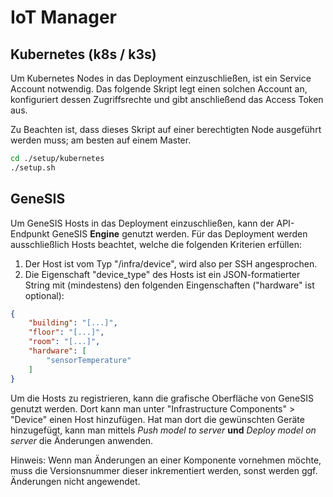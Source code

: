 # IoT Manager

## Kubernetes (k8s / k3s)
Um Kubernetes Nodes in das Deployment einzuschließen, ist ein Service Account notwendig.
Das folgende Skript legt einen solchen Account an, konfiguriert dessen Zugriffsrechte und gibt anschließend das Access Token aus.

Zu Beachten ist, dass dieses Skript auf einer berechtigten Node ausgeführt werden muss; am besten auf einem Master.

```bash
cd ./setup/kubernetes
./setup.sh
```

## GeneSIS
Um GeneSIS Hosts in das Deployment einzuschließen, kann der API-Endpunkt GeneSIS <b>Engine</b> genutzt werden.
Für das Deployment werden ausschließlich Hosts beachtet, welche die folgenden Kriterien erfüllen:
1. Der Host ist vom Typ "/infra/device", wird also per SSH angesprochen.
2. Die Eigenschaft "device_type" des Hosts ist ein JSON-formatierter String mit (mindestens) den folgenden Eingenschaften ("hardware" ist optional):
```JSON
{
    "building": "[...]",
    "floor": "[...]",
    "room": "[...]",
    "hardware": [
        "sensorTemperature"
    ]
}
```

Um die Hosts zu registrieren, kann die grafische Oberfläche von GeneSIS genutzt werden.
Dort kann man unter "Infrastructure Components" > "Device" einen Host hinzufügen.
Hat man dort die gewünschten Geräte hinzugefügt, kann man mittels <i>Push model to server</i> <b>und</b> <i>Deploy model on server</i> die Änderungen anwenden.

Hinweis: Wenn man Änderungen an einer Komponente  vornehmen möchte, muss die Versionsnummer dieser inkrementiert werden, sonst werden ggf. Änderungen nicht angewendet.
